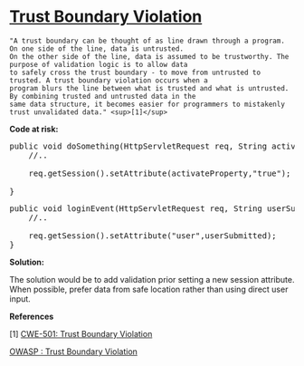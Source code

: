 # [Trust Boundary Violation](https://find-sec-bugs.github.io/bugs.htm#TRUST_BOUNDARY_VIOLATION)

    "A trust boundary can be thought of as line drawn through a program. On one side of the line, data is untrusted.
    On the other side of the line, data is assumed to be trustworthy. The purpose of validation logic is to allow data
    to safely cross the trust boundary - to move from untrusted to trusted. A trust boundary violation occurs when a
    program blurs the line between what is trusted and what is untrusted. By combining trusted and untrusted data in the
    same data structure, it becomes easier for programmers to mistakenly trust unvalidated data." <sup>[1]</sup>

**Code at risk:**  

<pre>
public void doSomething(HttpServletRequest req, String activateProperty) {
    //..

    req.getSession().setAttribute(activateProperty,"true");

}
</pre>

<pre>
public void loginEvent(HttpServletRequest req, String userSubmitted) {
    //..

    req.getSession().setAttribute("user",userSubmitted);
}
</pre>

**Solution:**  

The solution would be to add validation prior setting a new session attribute. When possible, prefer data from
safe location rather than using direct user input.

**References**  

[1] [CWE-501: Trust Boundary Violation](https://cwe.mitre.org/data/definitions/501.html)  

[OWASP : Trust Boundary Violation](https://www.owasp.org/index.php/Trust_Boundary_Violation)